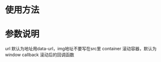 # 使用方法
  <script src="jquery.min.js"></script>
  <script src="jquery.scrollLoading.js"></script>
  <script>
    $(.example).scrollloading()
  </script>
  
# 参数说明
url 默认为地址用data-url，img地址不要写在src里
container 滚动容器，默认为window
callback  滚动后的回调函数
